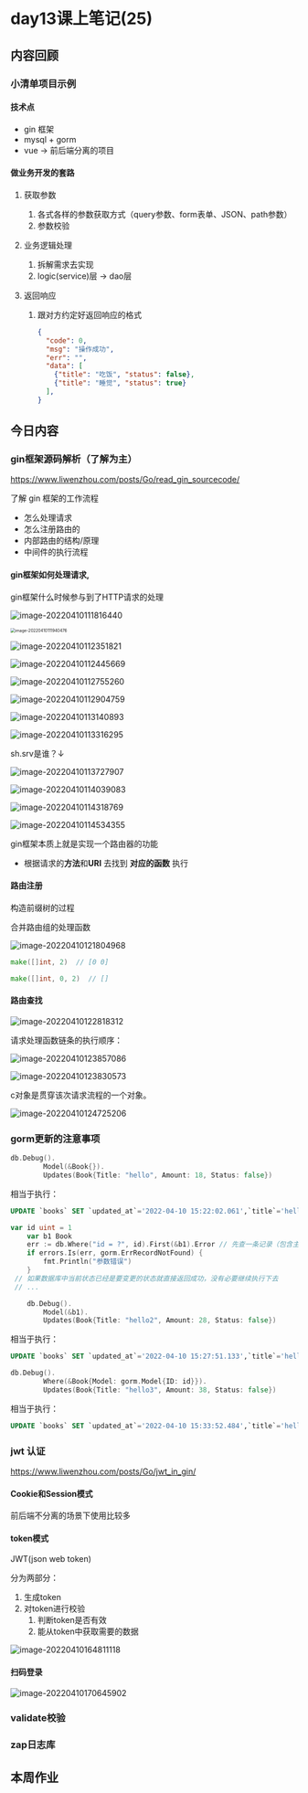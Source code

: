 

# day13课上笔记(25)



## 内容回顾

### 小清单项目示例

#### 技术点

- gin 框架
- mysql + gorm
- vue -> 前后端分离的项目

#### 做业务开发的套路

1. 获取参数

   1. 各式各样的参数获取方式（query参数、form表单、JSON、path参数）
   2. 参数校验

2. 业务逻辑处理

   1. 拆解需求去实现
   2. logic(service)层  -> dao层

3. 返回响应

   1. 跟对方约定好返回响应的格式

      ```json
      {
        "code": 0,
        "msg": "操作成功",
        "err": "",
        "data": [
          {"title": "吃饭", "status": false},
          {"title": "睡觉", "status": true}
        ],
      }
      ```

      

## 今日内容

### gin框架源码解析（了解为主）

https://www.liwenzhou.com/posts/Go/read_gin_sourcecode/

了解 gin 框架的工作流程

- 怎么处理请求
- 怎么注册路由的
- 内部路由的结构/原理
- 中间件的执行流程



#### gin框架如何处理请求,

gin框架什么时候参与到了HTTP请求的处理

![image-20220410111816440](day13课上笔记.assets/image-20220410111816440.png)



<img src="day13课上笔记.assets/image-20220410111940476.png" alt="image-20220410111940476" style="zoom:50%;" />



![image-20220410112351821](day13课上笔记.assets/image-20220410112351821.png)



![image-20220410112445669](day13课上笔记.assets/image-20220410112445669.png)



![image-20220410112755260](day13课上笔记.assets/image-20220410112755260.png)



![image-20220410112904759](day13课上笔记.assets/image-20220410112904759.png)



![image-20220410113140893](day13课上笔记.assets/image-20220410113140893.png)



![image-20220410113316295](day13课上笔记.assets/image-20220410113316295.png)

sh.srv是谁？↓

![image-20220410113727907](day13课上笔记.assets/image-20220410113727907.png)



![image-20220410114039083](day13课上笔记.assets/image-20220410114039083.png)



![image-20220410114318769](day13课上笔记.assets/image-20220410114318769.png)



![image-20220410114534355](day13课上笔记.assets/image-20220410114534355.png)



gin框架本质上就是实现一个路由器的功能

- 根据请求的**方法**和**URI** 去找到 **对应的函数** 执行



#### 路由注册

构造前缀树的过程

合并路由组的处理函数

![image-20220410121804968](day13课上笔记.assets/image-20220410121804968.png)

```go
make([]int, 2)  // [0 0]

make([]int, 0, 2)  // []
```



#### 路由查找

![image-20220410122818312](day13课上笔记.assets/image-20220410122818312.png)



请求处理函数链条的执行顺序：

![image-20220410123857086](day13课上笔记.assets/image-20220410123857086.png)





![image-20220410123830573](day13课上笔记.assets/image-20220410123830573.png)



c对象是贯穿该次请求流程的一个对象。

![image-20220410124725206](day13课上笔记.assets/image-20220410124725206.png)



### gorm更新的注意事项

```go
db.Debug().
		Model(&Book{}).
		Updates(Book{Title: "hello", Amount: 18, Status: false})
```

相当于执行：

```sql
UPDATE `books` SET `updated_at`='2022-04-10 15:22:02.061',`title`='hello',`amount`=18 WHERE `books`.`deleted_at` IS NULL
```



```go
var id uint = 1
	var b1 Book
	err := db.Where("id = ?", id).First(&b1).Error // 先查一条记录（包含主键）
	if errors.Is(err, gorm.ErrRecordNotFound) {
		fmt.Println("参数错误")
	}
 // 如果数据库中当前状态已经是要变更的状态就直接返回成功，没有必要继续执行下去
 // ...

	db.Debug().
		Model(&b1).
		Updates(Book{Title: "hello2", Amount: 28, Status: false})
```

相当于执行：

```sql
UPDATE `books` SET `updated_at`='2022-04-10 15:27:51.133',`title`='hello2',`amount`=28 WHERE `books`.`deleted_at` IS NULL AND `id` = 1
```



```go
db.Debug().
		Where(&Book{Model: gorm.Model{ID: id}}).
		Updates(Book{Title: "hello3", Amount: 38, Status: false})
```

相当于执行：

```sql
UPDATE `books` SET `updated_at`='2022-04-10 15:33:52.484',`title`='hello3',`amount`=38 WHERE `books`.`id` = 1 AND `books`.`deleted_at` IS NULL
```



### jwt 认证

https://www.liwenzhou.com/posts/Go/jwt_in_gin/

#### Cookie和Session模式

前后端不分离的场景下使用比较多

#### token模式

JWT(json web token)

分为两部分：

1. 生成token
2. 对token进行校验
   1. 判断token是否有效
   2. 能从token中获取需要的数据



![image-20220410164811118](day13课上笔记.assets/image-20220410164811118.png)



#### 扫码登录



![image-20220410170645902](day13课上笔记.assets/image-20220410170645902.png)





























### validate校验





### zap日志库





## 本周作业



